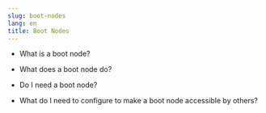 ```yaml
---
slug: boot-nodes
lang: en
title: Boot Nodes
---
```


* What is a boot node?

* What does a boot node do?

* Do I need a boot node?

* What do I need to configure to make a boot node accessible by others?
